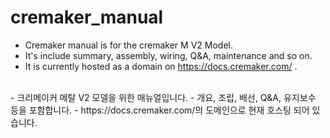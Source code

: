 # cremaker_manual

- Cremaker manual is for the cremaker M V2 Model.
- It's include summary, assembly, wiring, Q&A, maintenance and so on.
- It is currently hosted as a domain on https://docs.cremaker.com/ .
<br />
- 크리메이커 메탈 V2 모델을 위한 매뉴얼입니다.
- 개요, 조립, 배선, Q&A, 유지보수 등을 포함합니다.
- https://docs.cremaker.com/의 도메인으로 현재 호스팅 되어 있습니다.
